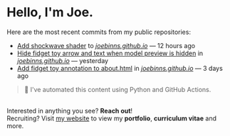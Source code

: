 # Hello, I'm Joe.
Here are the most recent commits from my public repositories:<br>
<!--activity_section_start-->
- [Add shockwave shader](https://github.com/joebinns/joebinns.github.io/commit/81bdc8f253c16187110a999100c6b691c1f4eb3f) to [*joebinns.github.io*](https://github.com/joebinns/joebinns.github.io) — 12 hours ago
- [Hide fidget toy arrow and text when model preview is hidden](https://github.com/joebinns/joebinns.github.io/commit/ee9b758cb81c707e5b7164dbb16814c223cf60fd) in [*joebinns.github.io*](https://github.com/joebinns/joebinns.github.io) — yesterday
- [Add fidget toy annotation to about.html](https://github.com/joebinns/joebinns.github.io/commit/1ecce69b9db15da960151f4b7de5ea66286e0287) in [*joebinns.github.io*](https://github.com/joebinns/joebinns.github.io) — 3 days ago
<!--activity_section_end-->
> 🚀 I've automated this content using Python  and GitHub Actions.

<br>Interested in anything you see? **Reach out**!<br>
Recruiting? Visit [my website](https://joebinns.com/) to view my **portfolio**, **curriculum vitae** and more.
